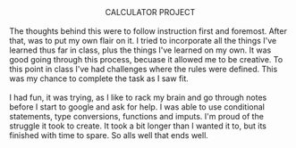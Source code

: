 <div align="center">CALCULATOR PROJECT</div>
<br>
The thoughts behind this were to follow instruction first and foremost.  After that, was to put my own flair on it.  I tried to incorporate all the things I've learned thus far in class, plus the things I've learned on my own.  It was good going through this process, becuase it allowed me to be creative.  To this point in class I've had challenges where the rules were defined.  This was my chance to complete the task as I saw fit. 
<br>
<br>
 I had fun, it was trying, as I like to rack my brain and go through notes before I start to google and ask for help. I was able to use conditional statements, type conversions, functions and imputs. I'm proud of the struggle it took to create.  It took a bit longer than I wanted it to, but its finished with time to spare. So alls well that ends well.